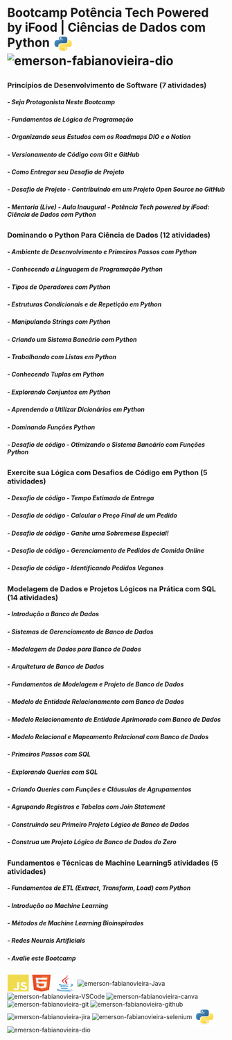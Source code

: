 # Bootcamp Potência Tech Powered by iFood | Ciências de Dados com Python <img align="center" alt="emerson-fabianovieira-Python" height="40" width="50" src="https://raw.githubusercontent.com/devicons/devicon/master/icons/python/python-original.svg"> <img align="center" alt="emerson-fabianovieira-dio" src="https://user-images.githubusercontent.com/93287829/160112930-5930daf6-f0bd-4f32-bc79-e4cb9650b34a.png" width="100px">

##

### Princípios de Desenvolvimento de Software (7 atividades)
  #####   - Seja Protagonista Neste Bootcamp
  #####   - Fundamentos de Lógica de Programação
  #####   - Organizando seus Estudos com os Roadmaps DIO e o Notion
  #####   - Versionamento de Código com Git e GitHub
  #####   - Como Entregar seu Desafio de Projeto
  #####   - Desafio de Projeto - Contribuindo em um Projeto Open Source no GitHub
  #####   - Mentoria (Live) - Aula Inaugural - Potência Tech powered by iFood: Ciência de Dados com Python
##
### Dominando o Python Para Ciência de Dados (12 atividades)
#####   - Ambiente de Desenvolvimento e Primeiros Passos com Python
#####   - Conhecendo a Linguagem de Programação Python
#####   - Tipos de Operadores com Python
#####   - Estruturas Condicionais e de Repetição em Python
#####   - Manipulando Strings com Python
#####   - Criando um Sistema Bancário com Python
#####   - Trabalhando com Listas em Python
#####   - Conhecendo Tuplas em Python
#####   - Explorando Conjuntos em Python
#####   - Aprendendo a Utilizar Dicionários em Python
#####   - Dominando Funções Python
#####   - Desafio de código - Otimizando o Sistema Bancário com Funções Python
##

### Exercite sua Lógica com Desafios de Código em Python (5 atividades)
#####   - Desafio de código - Tempo Estimado de Entrega
#####   - Desafio de código - Calcular o Preço Final de um Pedido
#####   - Desafio de código - Ganhe uma Sobremesa Especial!
#####   - Desafio de código - Gerenciamento de Pedidos de Comida Online
#####   - Desafio de código - Identificando Pedidos Veganos
##
### Modelagem de Dados e Projetos Lógicos na Prática com SQL (14 atividades)
#####   - Introdução a Banco de Dados
#####   - Sistemas de Gerenciamento de Banco de Dados
#####   - Modelagem de Dados para Banco de Dados
#####   - Arquitetura de Banco de Dados
#####   - Fundamentos de Modelagem e Projeto de Banco de Dados
#####   - Modelo de Entidade Relacionamento com Banco de Dados
#####   - Modelo Relacionamento de Entidade Aprimorado com Banco de Dados
#####   - Modelo Relacional e Mapeamento Relacional com Banco de Dados
#####   - Primeiros Passos com SQL
#####   - Explorando Queries com SQL
#####   - Criando Queries com Funções e Cláusulas de Agrupamentos
#####   - Agrupando Registros e Tabelas com Join Statement
#####   - Construindo seu Primeiro Projeto Lógico de Banco de Dados
#####   - Construa um Projeto Lógico de Banco de Dados do Zero
##

### Fundamentos e Técnicas de Machine Learning5 atividades (5 atividades)  
#####   - Fundamentos de ETL (Extract, Transform, Load) com Python
#####   - Introdução ao Machine Learning
#####   - Métodos de Machine Learning Bioinspirados
#####   - Redes Neurais Artificiais
#####   - Avalie este Bootcamp


 ##
<div>
  <img align="center" alt="emerson-fabianovieira-Js" height="40" width="50" src="https://raw.githubusercontent.com/devicons/devicon/master/icons/javascript/javascript-plain.svg">
<img align="center" alt="emerson-fabianovieira-HTML" height="40" width="50" src="https://raw.githubusercontent.com/devicons/devicon/master/icons/html5/html5-original.svg">
<img align="center" alt="emerson-fabianovieira-java" height="40" width="50" src="https://raw.githubusercontent.com/devicons/devicon/master/icons/java/java-original.svg">
<img align="center" alt="emerson-fabianovieira-Java" height="40" width="50" src="https://img.shields.io/badge/Java-ED8B00?style=for-the-badge&logo=java&logoColor=white">
<img align="center" alt="emerson-fabianovieira-VSCode" height="40" width="50" src="https://cdn.jsdelivr.net/gh/devicons/devicon/icons/vscode/vscode-original-wordmark.svg">
<img align="center" alt="emerson-fabianovieira-canva" height="40" width="50" src="https://cdn.jsdelivr.net/gh/devicons/devicon/icons/canva/canva-original.svg">
<img align="center" alt="emerson-fabianovieira-git" height="60" width="70" src="https://cdn.jsdelivr.net/gh/devicons/devicon/icons/git/git-plain-wordmark.svg">
<img align="center" alt="emerson-fabianovieira-github" height="40" width="50" src="https://cdn.jsdelivr.net/gh/devicons/devicon/icons/github/github-original-wordmark.svg">
<img align="center" alt="emerson-fabianovieira-jira" height="40" width="50" src="https://cdn.jsdelivr.net/gh/devicons/devicon/icons/jira/jira-original-wordmark.svg"> 
<img align="center" alt="emerson-fabianovieira-selenium" height="40" width="50" src="https://cdn.jsdelivr.net/gh/devicons/devicon/icons/selenium/selenium-original.svg">
<img align="center" alt="emerson-fabianovieira-Python" height="40" width="50" src="https://raw.githubusercontent.com/devicons/devicon/master/icons/python/python-original.svg">
<img align="center" alt="emerson-fabianovieira-dio" src="https://user-images.githubusercontent.com/93287829/160112930-5930daf6-f0bd-4f32-bc79-e4cb9650b34a.png" width="100px">

</div>
 
 ##
##

